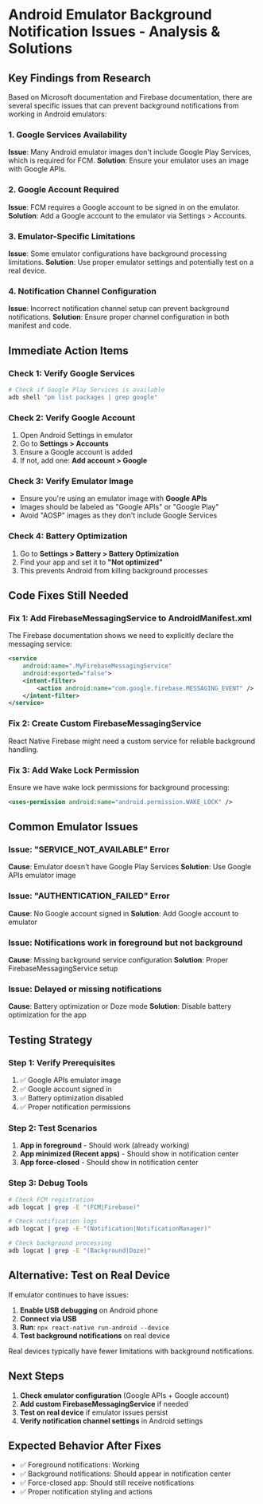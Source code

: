 # Android Emulator Background Notification Issues - Analysis & Solutions

## Key Findings from Research

Based on Microsoft documentation and Firebase documentation, there are several specific issues that can prevent background notifications from working in Android emulators:

### 1. **Google Services Availability**
**Issue**: Many Android emulator images don't include Google Play Services, which is required for FCM.
**Solution**: Ensure your emulator uses an image with Google APIs.

### 2. **Google Account Required**
**Issue**: FCM requires a Google account to be signed in on the emulator.
**Solution**: Add a Google account to the emulator via Settings > Accounts.

### 3. **Emulator-Specific Limitations**
**Issue**: Some emulator configurations have background processing limitations.
**Solution**: Use proper emulator settings and potentially test on a real device.

### 4. **Notification Channel Configuration**
**Issue**: Incorrect notification channel setup can prevent background notifications.
**Solution**: Ensure proper channel configuration in both manifest and code.

## Immediate Action Items

### Check 1: Verify Google Services
```bash
# Check if Google Play Services is available
adb shell "pm list packages | grep google"
```

### Check 2: Verify Google Account
1. Open Android Settings in emulator
2. Go to **Settings > Accounts**
3. Ensure a Google account is added
4. If not, add one: **Add account > Google**

### Check 3: Verify Emulator Image
- Ensure you're using an emulator image with **Google APIs**
- Images should be labeled as "Google APIs" or "Google Play"
- Avoid "AOSP" images as they don't include Google Services

### Check 4: Battery Optimization
1. Go to **Settings > Battery > Battery Optimization**
2. Find your app and set it to **"Not optimized"**
3. This prevents Android from killing background processes

## Code Fixes Still Needed

### Fix 1: Add FirebaseMessagingService to AndroidManifest.xml

The Firebase documentation shows we need to explicitly declare the messaging service:

```xml
<service
    android:name=".MyFirebaseMessagingService"
    android:exported="false">
    <intent-filter>
        <action android:name="com.google.firebase.MESSAGING_EVENT" />
    </intent-filter>
</service>
```

### Fix 2: Create Custom FirebaseMessagingService

React Native Firebase might need a custom service for reliable background handling.

### Fix 3: Add Wake Lock Permission
Ensure we have wake lock permissions for background processing:

```xml
<uses-permission android:name="android.permission.WAKE_LOCK" />
```

## Common Emulator Issues

### Issue: "SERVICE_NOT_AVAILABLE" Error
**Cause**: Emulator doesn't have Google Play Services
**Solution**: Use Google APIs emulator image

### Issue: "AUTHENTICATION_FAILED" Error  
**Cause**: No Google account signed in
**Solution**: Add Google account to emulator

### Issue: Notifications work in foreground but not background
**Cause**: Missing background service configuration
**Solution**: Proper FirebaseMessagingService setup

### Issue: Delayed or missing notifications
**Cause**: Battery optimization or Doze mode
**Solution**: Disable battery optimization for the app

## Testing Strategy

### Step 1: Verify Prerequisites
1. ✅ Google APIs emulator image
2. ✅ Google account signed in
3. ✅ Battery optimization disabled
4. ✅ Proper notification permissions

### Step 2: Test Scenarios
1. **App in foreground** - Should work (already working)
2. **App minimized (Recent apps)** - Should show in notification center
3. **App force-closed** - Should show in notification center

### Step 3: Debug Tools
```bash
# Check FCM registration
adb logcat | grep -E "(FCM|Firebase)"

# Check notification logs
adb logcat | grep -E "(Notification|NotificationManager)"

# Check background processing
adb logcat | grep -E "(Background|Doze)"
```

## Alternative: Test on Real Device

If emulator continues to have issues:
1. **Enable USB debugging** on Android phone
2. **Connect via USB** 
3. **Run**: `npx react-native run-android --device`
4. **Test background notifications** on real device

Real devices typically have fewer limitations with background notifications.

## Next Steps

1. **Check emulator configuration** (Google APIs + Google account)
2. **Add custom FirebaseMessagingService** if needed
3. **Test on real device** if emulator issues persist
4. **Verify notification channel settings** in Android settings

## Expected Behavior After Fixes

- ✅ Foreground notifications: Working
- ✅ Background notifications: Should appear in notification center
- ✅ Force-closed app: Should still receive notifications
- ✅ Proper notification styling and actions
